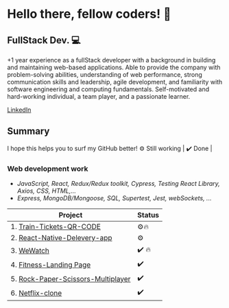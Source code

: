 # Hello there, fellow coders! 👋
## FullStack Dev. 💻

+1 year experience as a fullStack developer with a background in building and maintaining web-based applications. Able to provide the company with problem-solving abilities, understanding of web performance, strong communication skills and leadership, agile development, and familiarity with software engineering and computing fundamentals. Self-motivated and hard-working individual, a team player, and a passionate learner.

[LinkedIn](https://www.linkedin.com/in/rouissi-youssef-97b8b2156/)


## Summary
I hope this helps you to surf my GitHub better!
⚙️ Still working | ✔️ Done |

### Web development work
* *JavaScript, React, Redux/Redux toolkit, Cypress, Testing React Library, Axios, CSS, HTML,...*
* *Express, MongoDB/Mongoose, SQL, Supertest, Jest, webSockets, ...*

| Project                | Status |
| ---------------------- | ------ |
| 1. [Train-Tickets-QR-CODE](https://github.com/YoussefRs/Train-Tickets-QR-CODE-.git)  | ⚙️🔥  |
| 2. [React-Native-Delevery-app](https://github.com/YoussefRs/Delevery-app-)  | ⚙️  |
| 3. [WeWatch](https://github.com/YoussefRs/WeWatch)  | ✔️ 🔥  |
| 4. [Fitness-Landing Page](https://github.com/YoussefRs/Client-Sports-Landing)  | ✔️  |
| 5. [Rock-Paper-Scissors-Multiplayer](https://github.com/YoussefRs/Rock-Paper-Scissors-Multiplayer)  | ✔️  |
| 6. [Netflix-clone](https://github.com/YoussefRs/Netflix-clone)  | ✔️  |






<!--
**YoussefRs/YoussefRs** is a ✨ _special_ ✨ repository because its `README.md` (this file) appears on your GitHub profile.

Here are some ideas to get you started:

- 🔭 I’m currently working on ...
- 🌱 I’m currently learning ...
- 👯 I’m looking to collaborate on ...
- 🤔 I’m looking for help with ...
- 💬 Ask me about ...
- 📫 How to reach me: ...
- 😄 Pronouns: ...
- ⚡ Fun fact: ...
-->
